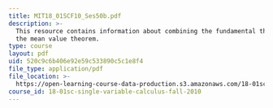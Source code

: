 ```yaml
---
title: MIT18_01SCF10_Ses50b.pdf
description: >-
  This resource contains information about combining the fundamental theorem and
  the mean value theorem.
type: course
layout: pdf
uid: 520c9c6b406e92e59c533890c5c1e8f4
file_type: application/pdf
file_location: >-
  https://open-learning-course-data-production.s3.amazonaws.com/18-01sc-single-variable-calculus-fall-2010/520c9c6b406e92e59c533890c5c1e8f4_MIT18_01SCF10_Ses50b.pdf
course_id: 18-01sc-single-variable-calculus-fall-2010
---
```

